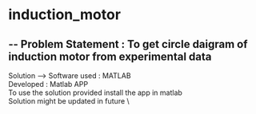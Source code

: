 # induction_motor
--
Problem Statement : To get circle daigram of induction motor from experimental data
--
Solution --> Software used : MATLAB \
Developed : Matlab APP \
To use the solution provided install the app in matlab \
Solution might be updated in future \
